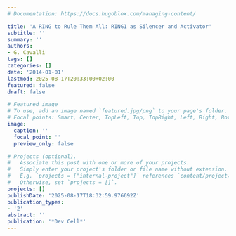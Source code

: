 ```yaml
---
# Documentation: https://docs.hugoblox.com/managing-content/

title: 'A RING to Rule Them All: RING1 as Silencer and Activator'
subtitle: ''
summary: ''
authors:
- G. Cavalli
tags: []
categories: []
date: '2014-01-01'
lastmod: 2025-08-17T20:33:00+02:00
featured: false
draft: false

# Featured image
# To use, add an image named `featured.jpg/png` to your page's folder.
# Focal points: Smart, Center, TopLeft, Top, TopRight, Left, Right, BottomLeft, Bottom, BottomRight.
image:
  caption: ''
  focal_point: ''
  preview_only: false

# Projects (optional).
#   Associate this post with one or more of your projects.
#   Simply enter your project's folder or file name without extension.
#   E.g. `projects = ["internal-project"]` references `content/project/deep-learning/index.md`.
#   Otherwise, set `projects = []`.
projects: []
publishDate: '2025-08-17T18:32:59.976692Z'
publication_types:
- '2'
abstract: ''
publication: '*Dev Cell*'
---
```

